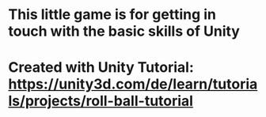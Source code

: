 # This little game is for getting in touch with the basic skills of Unity

# Created with Unity Tutorial: https://unity3d.com/de/learn/tutorials/projects/roll-ball-tutorial
